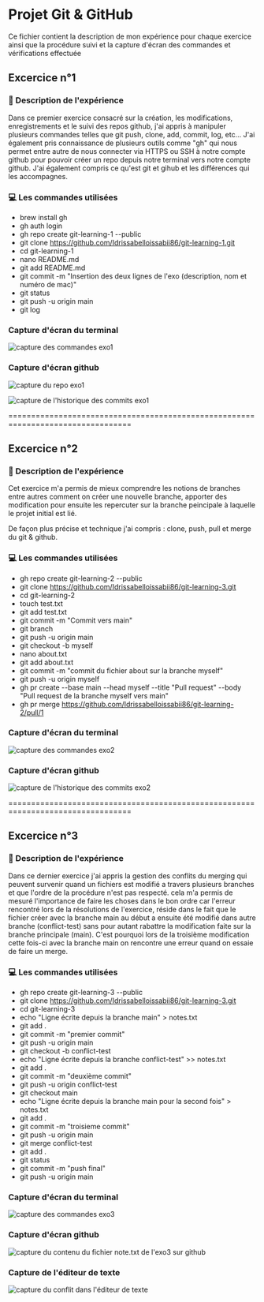 # Projet Git & GitHub

Ce fichier contient la description de mon expérience pour chaque exercice ainsi que la procédure suivi et la capture d'écran des commandes et vérifications effectuée

## Excercice n°1

### 🧾 Description de l'expérience

Dans ce premier exercice consacré sur la création, les modifications, enregistrements et le suivi des repos github, j'ai appris à manipuler plusieurs commandes telles que git push, clone, add, commit, log, etc... J'ai également pris connaissance de plusieurs outils comme "gh" qui nous permet entre autre de nous connecter via HTTPS ou SSH à notre compte github pour pouvoir créer un repo depuis notre terminal vers notre compte github. J'ai également compris ce qu'est git et gihub et les différences qui les accompagnes.

### 💻 Les commandes utilisées

- brew install gh
- gh auth login
- gh repo create git-learning-1 --public
- git clone https://github.com/Idrissabelloissabii86/git-learning-1.git
- cd git-learning-1
- nano README.md
- git add README.md
- git commit -m "Insertion des deux lignes de l'exo (description, nom et numéro de mac)"
- git status
- git push -u origin main
- git log

### Capture d'écran du terminal

![capture des commandes exo1](./commandes_exo1.png)

### Capture d'écran github

![capture du repo exo1](./repo_exo1.png)

![capture de l'historique des commits exo1](./historique-commits_exo1.png)



=================================================================================

## Excercice n°2

### 🧾 Description de l'expérience

Cet exercice m'a permis de mieux comprendre les notions de branches entre autres comment on créer une nouvelle branche, apporter des modification pour ensuite les repercuter sur la branche peincipale à laquelle le projet initial est lié.

De façon plus précise et technique j'ai compris : clone, push, pull et merge du git & github.

### 💻 Les commandes utilisées

- gh repo create git-learning-2 --public
- git clone https://github.com/Idrissabelloissabii86/git-learning-3.git
- cd git-learning-2
- touch test.txt
- git add test.txt
- git commit -m "Commit vers main"
- git branch
- git push -u origin main
- git checkout -b myself
- nano about.txt
- git add about.txt
- git commit -m "commit du fichier about sur la branche myself"
- git push -u origin myself
- gh pr create --base main --head myself --title "Pull request" --body "Pull request de la branche myself vers main"
- gh pr merge https://github.com/Idrissabelloissabii86/git-learning-2/pull/1

### Capture d'écran du terminal

![capture des commandes exo2](./commandes_exo2.png)

### Capture d'écran github

![capture de l'historique des commits exo2](./historique-commits_exo2.png)


=================================================================================

## Excercice n°3

### 🧾 Description de l'expérience

Dans ce dernier exercice j'ai appris la gestion des conflits du merging qui peuvent survenir quand un fichiers est modifié a travers plusieurs branches et que l'ordre de la procédure n'est pas respecté. cela m'a permis de mesuré l'importance de faire les choses dans le bon ordre car l'erreur rencontré lors de la résolutions de l'exercice, réside dans le fait que le fichier créer avec la branche main au début a ensuite été modifié dans autre branche (conflict-test) sans pour autant rabattre la modification faite sur la branche principale (main). C'est pourquoi lors de la troisième modification cette fois-ci avec la branche main on rencontre une erreur quand on essaie de faire un merge.

### 💻 Les commandes utilisées

- gh repo create git-learning-3 --public
- git clone https://github.com/Idrissabelloissabii86/git-learning-3.git
- cd git-learning-3
- echo "Ligne écrite depuis la branche main" > notes.txt
- git add .
- git commit -m "premier commit"
- git push -u origin main
- git checkout -b conflict-test
- echo "Ligne écrite depuis la branche conflict-test" >> notes.txt
- git add .
- git commit -m "deuxième commit"
- git push -u origin conflict-test
- git checkout main
- echo "Ligne écrite depuis la branche main pour la second fois" > notes.txt
- git add .
- git commit -m "troisieme commit"
- git push -u origin main
- git merge conflict-test
- git add .
- git status
- git commit -m "push final"
- git push -u origin main

### Capture d'écran du terminal

![capture des commandes exo3](./commandes_exo3.png)


### Capture d'écran github

![capture du contenu du fichier note.txt de l'exo3 sur github](./capture_contenu_notes_exo3.png)

### Capture de l'éditeur de texte

![capture du conflit dans l'éditeur de texte](./capture_conflit_exo3.png)

